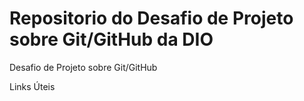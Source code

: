 # Repositorio do Desafio de Projeto sobre Git/GitHub da DIO
Desafio de Projeto sobre Git/GitHub

Links Úteis 
